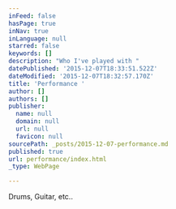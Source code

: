 ```yaml
---
inFeed: false
hasPage: true
inNav: true
inLanguage: null
starred: false
keywords: []
description: "Who I've played with "
datePublished: '2015-12-07T18:33:51.522Z'
dateModified: '2015-12-07T18:32:57.170Z'
title: 'Performance '
author: []
authors: []
publisher:
  name: null
  domain: null
  url: null
  favicon: null
sourcePath: _posts/2015-12-07-performance.md
published: true
url: performance/index.html
_type: WebPage

---
```

Drums, Guitar, etc..